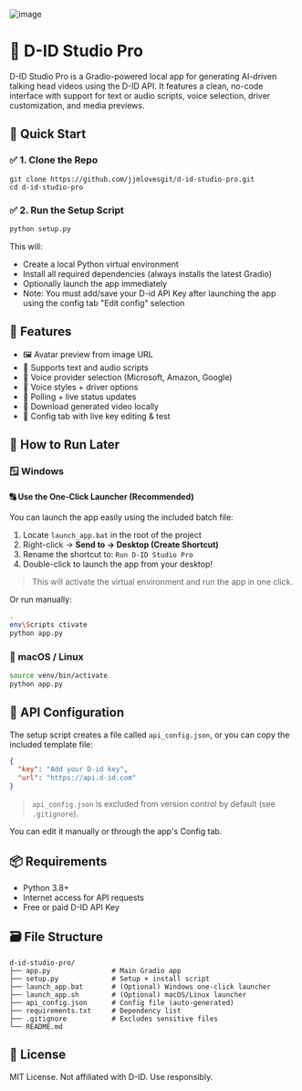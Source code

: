 ![image](https://github.com/user-attachments/assets/873c64bd-131f-4a1e-a72a-8e70e0f831eb)
# 🎨 D-ID Studio Pro

D-ID Studio Pro is a Gradio-powered local app for generating AI-driven talking head videos using the D-ID API. It features a clean, no-code interface with support for text or audio scripts, voice selection, driver customization, and media previews.

## 🚀 Quick Start

### ✅ 1. Clone the Repo

```
git clone https://github.com/jjmlovesgit/d-id-studio-pro.git
cd d-id-studio-pro
```

### ✅ 2. Run the Setup Script

```bash
python setup.py
```

This will:

- Create a local Python virtual environment
- Install all required dependencies (always installs the latest Gradio)
- Optionally launch the app immediately 
- Note:  You must add/save your D-id API Key after launching the app using the config tab "Edit config" selection  

## 🧐 Features

- 🖼 Avatar preview from image URL
- 🎤 Supports text and audio scripts
- 🌊 Voice provider selection (Microsoft, Amazon, Google)
- 📃 Voice styles + driver options
- 🔁 Polling + live status updates
- 📅 Download generated video locally
- 🤩 Config tab with live key editing & test

## 🦪 How to Run Later

### 🪟 Windows

#### 🔠 Use the One-Click Launcher (Recommended)

You can launch the app easily using the included batch file:

1. Locate `launch_app.bat` in the root of the project  
2. Right-click → **Send to → Desktop (Create Shortcut)**  
3. Rename the shortcut to: `Run D-ID Studio Pro`  
4. Double-click to launch the app from your desktop!

> This will activate the virtual environment and run the app in one click.

Or run manually:

```bash
.
env\Scripts ctivate
python app.py
```

### 🍎 macOS / Linux

```bash
source venv/bin/activate
python app.py
```

## 🔐 API Configuration

The setup script creates a file called `api_config.json`, or you can copy the included template file:

```json
{
  "key": "Add your D-id key",
  "url": "https://api.d-id.com"
}
```

> `api_config.json` is excluded from version control by default (see `.gitignore`).

You can edit it manually or through the app's Config tab.

## 📦 Requirements

- Python 3.8+
- Internet access for API requests
- Free or paid D-ID API Key

## 🗃 File Structure

```text
d-id-studio-pro/
├── app.py               # Main Gradio app
├── setup.py             # Setup + install script
├── launch_app.bat       # (Optional) Windows one-click launcher
├── launch_app.sh        # (Optional) macOS/Linux launcher
├── api_config.json      # Config file (auto-generated)
├── requirements.txt     # Dependency list
├── .gitignore           # Excludes sensitive files
└── README.md
```

## 📄 License

MIT License. Not affiliated with D-ID. Use responsibly.

